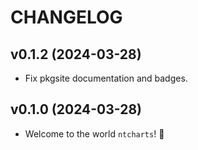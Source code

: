 # CHANGELOG

## v0.1.2 (2024-03-28)

 * Fix pkgsite documentation and badges.

## v0.1.0 (2024-03-28)

 * Welcome to the world `ntcharts`! :tada:
